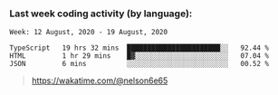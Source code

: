 ### Last week coding activity (by language):

<!--START_SECTION:waka-->
```text
Week: 12 August, 2020 - 19 August, 2020

TypeScript   19 hrs 32 mins  ███████████████████████░░   92.44 % 
HTML         1 hr 29 mins    █▓░░░░░░░░░░░░░░░░░░░░░░░   07.04 % 
JSON         6 mins          ░░░░░░░░░░░░░░░░░░░░░░░░░   00.52 % 
```
<!--END_SECTION:waka-->

> https://wakatime.com/@nelson6e65
